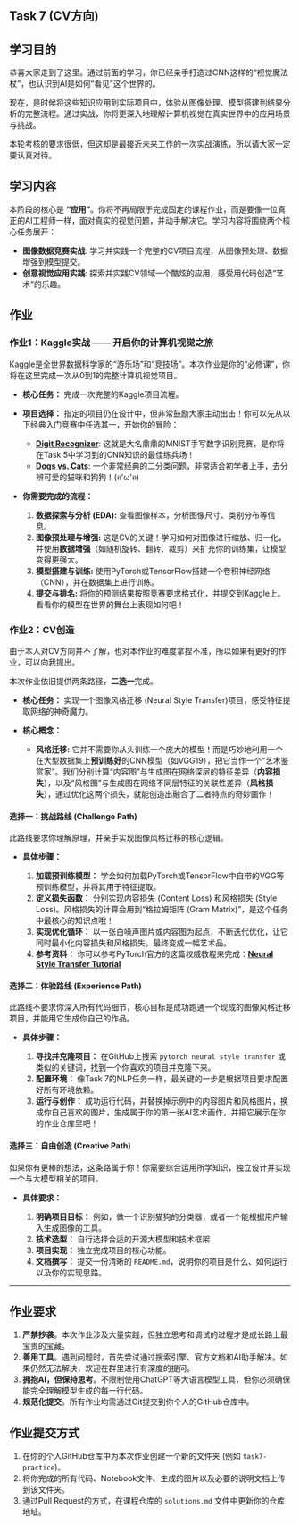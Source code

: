 ## **Task 7 (CV方向)**

## **学习目的**

恭喜大家走到了这里。通过前面的学习，你已经亲手打造过CNN这样的“视觉魔法杖”，也认识到AI是如何“看见”这个世界的。

现在，是时候将这些知识应用到实际项目中，体验从图像处理、模型搭建到结果分析的完整流程。通过实战，你将更深入地理解计算机视觉在真实世界中的应用场景与挑战。

本轮考核的要求很低，但这却是最接近未来工作的一次实战演练，所以请大家一定要认真对待。

## **学习内容**

本阶段的核心是 **“应用”**。你将不再局限于完成固定的课程作业，而是要像一位真正的AI工程师一样，面对真实的视觉问题，并动手解决它。学习内容将围绕两个核心任务展开：

* **图像数据竞赛实战**: 学习并实践一个完整的CV项目流程，从图像预处理、数据增强到模型提交。
* **创意视觉应用实践**: 探索并实践CV领域一个酷炫的应用，感受用代码创造“艺术”的乐趣。

## **作业**

### 作业1：Kaggle实战 —— 开启你的计算机视觉之旅

Kaggle是全世界数据科学家的“游乐场”和“竞技场”。本次作业是你的“必修课”，你将在这里完成一次从0到1的完整计算机视觉项目。

* **核心任务：** 完成一次完整的Kaggle项目流程。
* **项目选择：** 指定的项目仍在设计中，但非常鼓励大家主动出击！你可以先从以下经典入门竞赛中任选其一，开始你的冒险：

  * [**Digit Recognizer**](https://www.kaggle.com/c/digit-recognizer): 这就是大名鼎鼎的MNIST手写数字识别竞赛，是你将在Task 5中学习到的CNN知识的最佳练兵场！
  * [**Dogs vs. Cats**](https://www.kaggle.com/c/dogs-vs-cats): 一个非常经典的二分类问题，非常适合初学者上手，去分辨可爱的猫咪和狗狗！(ฅ'ω'ฅ)
* **你需要完成的流程：**

  1. **数据探索与分析 (EDA):** 查看图像样本，分析图像尺寸、类别分布等信息。
  2. **图像预处理与增强:** 这是CV的关键！学习如何对图像进行缩放、归一化，并使用**数据增强**（如随机旋转、翻转、裁剪）来扩充你的训练集，让模型变得更强大。
  3. **模型搭建与训练:** 使用PyTorch或TensorFlow搭建一个卷积神经网络（CNN），并在数据集上进行训练。
  4. **提交与排名:** 将你的预测结果按照竞赛要求格式化，并提交到Kaggle上。看看你的模型在世界的舞台上表现如何吧！

### 作业2：CV创造

由于本人对CV方向并不了解，也对本作业的难度拿捏不准，所以如果有更好的作业，可以向我提出。

本次作业依旧提供两条路径，**二选一**完成。

* **核心任务：** 实现一个图像风格迁移 (Neural Style Transfer)项目，感受特征提取网络的神奇魔力。
* **核心概念：**

  * **风格迁移:** 它并不需要你从头训练一个庞大的模型！而是巧妙地利用一个在大型数据集上**预训练好**的CNN模型（如VGG19），把它当作一个“艺术鉴赏家”。我们分别计算“内容图”与生成图在网络深层的特征差异（**内容损失**），以及“风格图”与生成图在网络不同层特征的关联性差异（**风格损失**），通过优化这两个损失，就能创造出融合了二者特点的奇妙画作！

#### 选择一：挑战路线 (Challenge Path)

此路线要求你理解原理，并亲手实现图像风格迁移的核心逻辑。

* **具体步骤：**

  1. **加载预训练模型：** 学会如何加载PyTorch或TensorFlow中自带的VGG等预训练模型，并将其用于特征提取。
  2. **定义损失函数：** 分别实现内容损失 (Content Loss) 和风格损失 (Style Loss)。风格损失的计算会用到“格拉姆矩阵 (Gram Matrix)”，是这个任务中最核心的知识点哦！
  3. **实现优化循环：** 以一张白噪声图片或内容图为起点，不断迭代优化，让它同时最小化内容损失和风格损失，最终变成一幅艺术品。
  4. **参考资料：** 你可以参考PyTorch官方的这篇权威教程来完成：[**Neural Style Transfer Tutorial**](https://pytorch.org/tutorials/advanced/neural_style_transfer_tutorial.html)

#### 选择二：体验路线 (Experience Path)

此路线不要求你深入所有代码细节，核心目标是成功跑通一个现成的图像风格迁移项目，并能用它生成你自己的作品。

* **具体步骤：**

  1. **寻找并克隆项目：** 在GitHub上搜索 `pytorch neural style transfer` 或类似的关键词，找到一个你喜欢的项目并克隆下来。
  2. **配置环境：** 像Task 7的NLP任务一样，最关键的一步是根据项目要求配置好所有环境依赖。
  3. **运行与创作：** 成功运行代码，并替换掉示例中的内容图片和风格图片，换成你自己喜欢的图片，生成属于你的第一张AI艺术画作，并把它展示在你的作业仓库里吧！

#### 选择三：自由创造 (Creative Path)

如果你有更棒的想法，这条路属于你！你需要综合运用所学知识，独立设计并实现一个与大模型相关的项目。

* **具体要求：**

  1. **明确项目目标：** 例如，做一个识别猫狗的分类器，或者一个能根据用户输入生成图像的工具。
  2. **技术选型：** 自行选择合适的开源大模型和技术框架
  3. **项目实现：** 独立完成项目的核心功能。
  4. **文档撰写：** 提交一份清晰的 `README.md`，说明你的项目是什么、如何运行以及你的实现思路。

---

## **作业要求**

1. **严禁抄袭**。本次作业涉及大量实践，但独立思考和调试的过程才是成长路上最宝贵的宝藏。
2. **善用工具**。遇到问题时，首先尝试通过搜索引擎、官方文档和AI助手解决。如果仍然无法解决，欢迎在群里进行有深度的提问。
3. **拥抱AI，但保持思考**。不限制使用ChatGPT等大语言模型工具，但你必须确保能完全理解模型生成的每一行代码。
4. **规范化提交**。所有作业均需通过Git提交到你个人的GitHub仓库中。

## **作业提交方式**

1. 在你的个人GitHub仓库中为本次作业创建一个新的文件夹 (例如 `task7-practice`)。
2. 将你完成的所有代码、Notebook文件、生成的图片以及必要的说明文档上传到该文件夹。
3. 通过Pull Request的方式，在课程仓库的 `solutions.md` 文件中更新你的仓库地址。